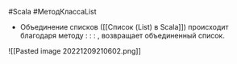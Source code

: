 #Scala #МетодКлассаList 

* Объединение списков ([[Список (List) в Scala]]) происходит благодаря методу : : : , возвращает объединенный список. 

![[Pasted image 20221209210602.png]]